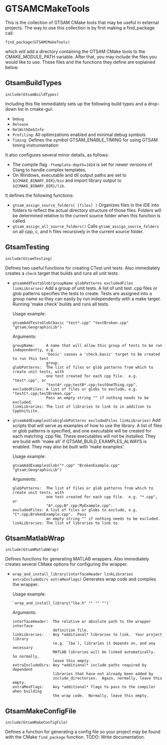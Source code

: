 GTSAMCMakeTools
===============

This is the collection of GTSAM CMake tools that may be useful in external projects.  The way to use this collection is by first making a find_package call:

    find_package(GTSAMCMakeTools)

which will add a directory containing the GTSAM CMake tools to the CMAKE_MODULE_PATH variable.  After that, you may include the files you would like to use.  These files and the functions they define are explained below.

GtsamBuildTypes
---------------

    include(GtsamBuildTypes)

Including this file immediately sets up the following build types and a drop-down list in cmake-gui:

*   `Debug`
*   `Release`
*   `RelWithDebInfo`
*   `Profiling`:  All optimizations enabled and minimal debug symbols
*   `Timing`:  Defines the symbol GTSAM_ENABLE_TIMING for using GTSAM timing instrumentation

It also configures several minor details, as follows:

*   The compile flag `-ftemplate-depth=1024` is set for newer versions of Clang to handle complex templates.
*   On Windows, executable and dll output paths are set to `${CMAKE_BINARY_DIR}/bin` and import library output to `${CMAKE_BINARY_DIR}/lib`.

It defines the following functions:

*   `gtsam_assign_source_folders( [files] )` Organizes files in the IDE into folders to reflect the actual directory structure of those files.  Folders will be determined relative to the current source folder when this function is called.
*   `gtsam_assign_all_source_folders()` Calls `gtsam_assign_source_folders` on all cpp, c, and h files recursively in the current source folder.

GtsamTesting
------------

    include(GtsamTesting)

Defines two useful functions for creating CTest unit tests.  Also immediately creates a `check` target that builds and runs all unit tests.

*   `gtsamAddTestsGlob(groupName globPatterns excludedFiles linkLibraries)` Add a group of unit tests.  A list of unit test .cpp files or glob patterns specifies the tests to create.  Tests are assigned into a group name so they can easily by run independently with a make target.  Running 'make check' builds and runs all tests.

    Usage example:
    
        gtsamAddTestsGlob(basic "test*.cpp" "testBroken.cpp" "gtsam;GeographicLib")

    Arguments:
    
        groupName:     A name that will allow this group of tests to be run independently, e.g.
                       'basic' causes a 'check.basic' target to be created to run this test
                       group.
        globPatterns:  The list of files or glob patterns from which to create unit tests, with
                       one test created for each cpp file.  e.g. "test*.cpp", or
                       "testA*.cpp;testB*.cpp;testOneThing.cpp".
        excludedFiles: A list of files or globs to exclude, e.g. "testC*.cpp;testBroken.cpp".
                       Pass an empty string "" if nothing needs to be excluded.
        linkLibraries: The list of libraries to link to in addition to CppUnitLite.
        
*   `gtsamAddExamplesGlob(globPatterns excludedFiles linkLibraries)` Add scripts that will serve as examples of how to use the library.  A list of files or glob patterns is specified, and one executable will be created for each matching .cpp file.  These executables will not be installed.  They are build with 'make all' if GTSAM_BUILD_EXAMPLES_ALWAYS is enabled.  They may also be built with 'make examples'.

    Usage example:

        gtsamAddExamplesGlob("*.cpp" "BrokenExample.cpp" "gtsam;GeographicLib")

    Arguments:

        globPatterns:  The list of files or glob patterns from which to create unit tests, with
                       one test created for each cpp file.  e.g. "*.cpp", or
                       "A*.cpp;B*.cpp;MyExample.cpp".
        excludedFiles: A list of files or globs to exclude, e.g. "C*.cpp;BrokenExample.cpp".  Pass
                       an empty string "" if nothing needs to be excluded.
        linkLibraries: The list of libraries to link to.

GtsamMatlabWrap
---------------

    include(GtsamMatlabWrap)
    
Defines functions for generating MATLAB wrappers.  Also immediately creates several CMake options for configuring the wrapper.

*   `wrap_and_install_library(interfaceHeader linkLibraries extraIncludeDirs extraMexFlags)` Generates wrap code and compiles the wrapper.

    Usage example:
    
        `wrap_and_install_library("lba.h" "" "" "")`
    
    Arguments:
    
        interfaceHeader:  The relative or absolute path to the wrapper interface
                          definition file.
        linkLibraries:    Any *additional* libraries to link.  Your project library
                          (e.g. `lba`), libraries it depends on, and any necessary
                          MATLAB libraries will be linked automatically.  So normally,
                          leave this empty.
        extraIncludeDirs: Any *additional* include paths required by dependent
                          libraries that have not already been added by
                          include_directories.  Again, normally, leave this empty.
        extraMexFlags:    Any *additional* flags to pass to the compiler when building
                          the wrap code.  Normally, leave this empty.

GtsamMakeConfigFile
-------------------

    include(GtsamMakeConfigFile)
     
Defines a function for generating a config file so your project may be found with the CMake `find_package` function.  TODO: Write documentation.
